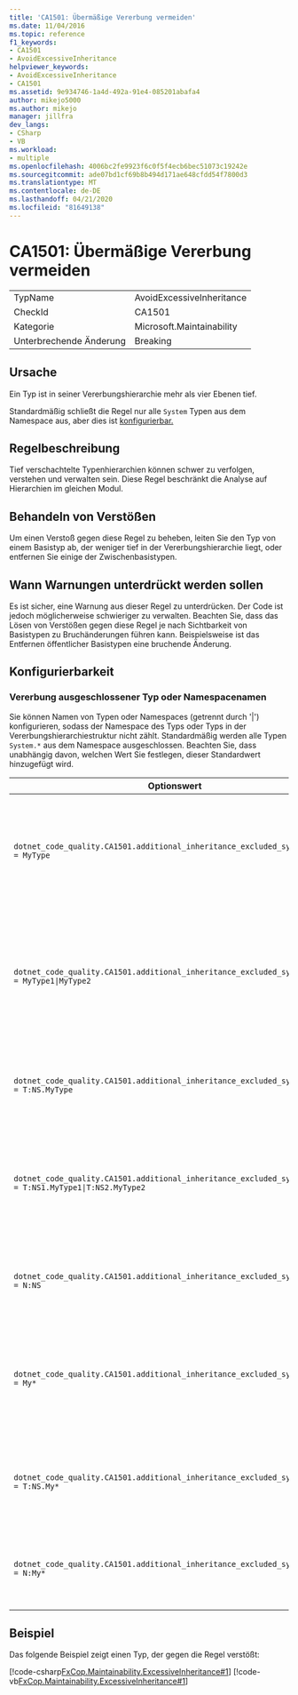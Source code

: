 ```yaml
---
title: 'CA1501: Übermäßige Vererbung vermeiden'
ms.date: 11/04/2016
ms.topic: reference
f1_keywords:
- CA1501
- AvoidExcessiveInheritance
helpviewer_keywords:
- AvoidExcessiveInheritance
- CA1501
ms.assetid: 9e934746-1a4d-492a-91e4-085201abafa4
author: mikejo5000
ms.author: mikejo
manager: jillfra
dev_langs:
- CSharp
- VB
ms.workload:
- multiple
ms.openlocfilehash: 4006bc2fe9923f6c0f5f4ecb6bec51073c19242e
ms.sourcegitcommit: ade07bd1cf69b8b494d171ae648cfdd54f7800d3
ms.translationtype: MT
ms.contentlocale: de-DE
ms.lasthandoff: 04/21/2020
ms.locfileid: "81649138"
---
```

# <a name="ca1501-avoid-excessive-inheritance"></a>CA1501: Übermäßige Vererbung vermeiden

|||
|-|-|
|TypName|AvoidExcessiveInheritance|
|CheckId|CA1501|
|Kategorie|Microsoft.Maintainability|
|Unterbrechende Änderung|Breaking|

## <a name="cause"></a>Ursache

Ein Typ ist in seiner Vererbungshierarchie mehr als vier Ebenen tief.

Standardmäßig schließt die Regel nur alle `System` Typen aus dem Namespace aus, aber dies ist [konfigurierbar.](#configurability)

## <a name="rule-description"></a>Regelbeschreibung

Tief verschachtelte Typenhierarchien können schwer zu verfolgen, verstehen und verwalten sein. Diese Regel beschränkt die Analyse auf Hierarchien im gleichen Modul.

## <a name="how-to-fix-violations"></a>Behandeln von Verstößen

Um einen Verstoß gegen diese Regel zu beheben, leiten Sie den Typ von einem Basistyp ab, der weniger tief in der Vererbungshierarchie liegt, oder entfernen Sie einige der Zwischenbasistypen.

## <a name="when-to-suppress-warnings"></a>Wann Warnungen unterdrückt werden sollen

Es ist sicher, eine Warnung aus dieser Regel zu unterdrücken. Der Code ist jedoch möglicherweise schwieriger zu verwalten. Beachten Sie, dass das Lösen von Verstößen gegen diese Regel je nach Sichtbarkeit von Basistypen zu Bruchänderungen führen kann. Beispielsweise ist das Entfernen öffentlicher Basistypen eine bruchende Änderung.

## <a name="configurability"></a>Konfigurierbarkeit

### <a name="inheritance-excluded-type-or-namespace-names"></a>Vererbung ausgeschlossener Typ oder Namespacenamen

Sie können Namen von Typen oder Namespaces (getrennt durch '|') konfigurieren, sodass der Namespace des Typs oder Typs in der Vererbungshierarchiestruktur nicht zählt. Standardmäßig werden alle Typen `System.*` aus dem Namespace ausgeschlossen. Beachten Sie, dass unabhängig davon, welchen Wert Sie festlegen, dieser Standardwert hinzugefügt wird.

| Optionswert | Zusammenfassung |
| --- | --- |
|`dotnet_code_quality.CA1501.additional_inheritance_excluded_symbol_names = MyType` | Entspricht allen Typen mit dem Namen 'MyType' oder deren Namespace 'MyType' und alle Typen aus dem 'System'-Namespace enthalten |
|`dotnet_code_quality.CA1501.additional_inheritance_excluded_symbol_names = MyType1\|MyType2` | Entspricht allen Typen mit dem Namen "MyType1" oder "MyType2" oder deren namespace entweder 'MyType1' oder 'MyType2' und allen Typen aus dem Namespace 'System' enthält |
|`dotnet_code_quality.CA1501.additional_inheritance_excluded_symbol_names = T:NS.MyType` | Entspricht dem spezifischen Typ 'MyType' im Namespace 'NS' und allen Typen aus dem 'System'-Namespace |
|`dotnet_code_quality.CA1501.additional_inheritance_excluded_symbol_names = T:NS1.MyType1\|T:NS2.MyType2` | Entspricht bestimmten Typen 'MyType1' und 'MyType2' mit den entsprechenden vollqualifizierten Namen und allen Typen aus dem Namespace 'System' |
|`dotnet_code_quality.CA1501.additional_inheritance_excluded_symbol_names = N:NS` | Entspricht allen Typen aus dem 'NS'-Namespace und allen Typen aus dem Namespace 'System' |
|`dotnet_code_quality.CA1501.additional_inheritance_excluded_symbol_names = My*` | Entspricht allen Typen, deren Name mit "Mein" beginnt oder deren Namespace-Teile mit "Mein" beginnen, und alle Typen aus dem Namespace "System" |
|`dotnet_code_quality.CA1501.additional_inheritance_excluded_symbol_names = T:NS.My*` | Entspricht allen Typen, deren Name mit 'My' im Namespace 'NS' beginnt, und allen Typen aus dem 'System'-Namespace |
|`dotnet_code_quality.CA1501.additional_inheritance_excluded_symbol_names = N:My*` | Entspricht allen Typen, deren Namespace mit "Mein" beginnt, und allen Typen aus dem Namespace "System" |

## <a name="example"></a>Beispiel

Das folgende Beispiel zeigt einen Typ, der gegen die Regel verstößt:

[!code-csharp[FxCop.Maintainability.ExcessiveInheritance#1](../code-quality/codesnippet/CSharp/ca1501-avoid-excessive-inheritance_1.cs)]
[!code-vb[FxCop.Maintainability.ExcessiveInheritance#1](../code-quality/codesnippet/VisualBasic/ca1501-avoid-excessive-inheritance_1.vb)]

